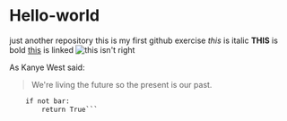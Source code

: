 # Hello-world
just another repository
this is my first github exercise
*this* is italic
__THIS__ is bold
[this](https://github.com/bilbobiber/Hello-world/edit/master/README.md) is linked
![this](/images/logo.png) isn't right

As Kanye West said:

> We're living the future so
> the present is our past.

```def foo():
    if not bar:
        return True```
